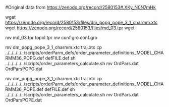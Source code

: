 #Original data from https://zenodo.org/record/2580153#.XKy_N0N7mHk



wget  https://zenodo.org/record/2580153/files/dm_popg_pope_3_1_charmm.xtc
wget  https://zenodo.org/record/2580153/files/md_03.tpr
wget 

mv  md_03.tpr topol.tpr
mv  conf.gro conf.gro

mv  dm_popg_pope_3_1_charmm.xtc traj.xtc
cp  ../../../../../scripts/orderParm_defs/order_parameter_definitions_MODEL_CHARMM36_POPG.def defFILE.def
sh ../../../../../scripts/order_parameters_calculate.sh
mv OrdPars.dat OrdParsPOPG.dat

mv  dm_popg_pope_3_1_charmm.xtc traj.xtc
cp  ../../../../../scripts/orderParm_defs/order_parameter_definitions_MODEL_CHARMM36_POPE.def defFILE.def
sh ../../../../../scripts/order_parameters_calculate.sh
mv OrdPars.dat OrdParsPOPE.dat

